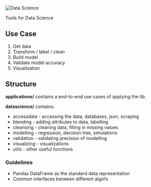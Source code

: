 
![Data Science](https://media.licdn.com/media/p/7/005/05b/28e/09d94fd.png "Data Science")

Tools for Data Science


## Use Case

1. Get data
1. Transform / label / clean
1. Build model
1. Validate model accuracy
1. Visualization 


## Structure

**applications/** contains a end-to-end use cases of applying the lib.

**datascience/** contains:

-   accessdata - accessing the data, databases, json, scraping
-   blending - adding attributes to data, labelling
-   cleansing - cleaning data, filling in missing values 
-   modelling - regression, decision tree, simulations
-   validation - validating precision of modelling
-   visualizing - visualizations
-   utils - other useful functions



### Guidelines

- Pandas DataFrame as the standard data representation
- Common interfaces between different algol’s
